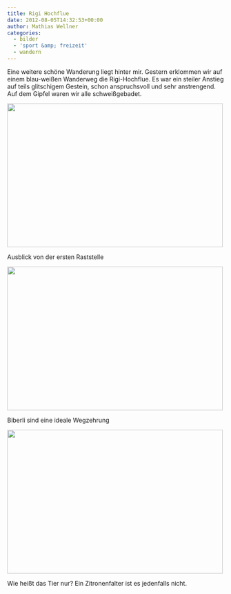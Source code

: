 ```yaml
---
title: Rigi Hochflue
date: 2012-08-05T14:32:53+00:00
author: Mathias Wellner
categories:
  - bilder
  - 'sport &amp; freizeit'
  - wandern
---
```

Eine weitere schöne Wanderung liegt hinter mir. Gestern erklommen wir auf einem blau-weißen Wanderweg die Rigi-Hochflue. Es war ein steiler Anstieg auf teils glitschigem Gestein, schon anspruchsvoll und sehr anstrengend. Auf dem Gipfel waren wir alle schweißgebadet. 

<div style="width: 510px" class="wp-caption aligncenter">
  <img src="https://lh3.googleusercontent.com/-_jX_XnEOfyw/UB5hBROTKKI/AAAAAAAAAeA/5q6XwXAcsI8/s800/MW_20120804_2960.jpg" width="500" height="333" />
  
  <p class="wp-caption-text">
    Ausblick von der ersten Raststelle<br />
  </p>
</div>

<div style="width: 510px" class="wp-caption aligncenter">
  <img src="https://lh4.googleusercontent.com/-GeVGZdJppAA/UB5hCNxlfRI/AAAAAAAAAeE/9B5NmyJZRgo/s800/MW_20120804_2966.jpg" width="500" height="333" />
  
  <p class="wp-caption-text">
    Biberli sind eine ideale Wegzehrung<br />
  </p>
</div>

<div style="width: 510px" class="wp-caption aligncenter">
  <img src="https://lh3.googleusercontent.com/-NoJNdNPEocM/UB5hCXQjV0I/AAAAAAAAAeQ/DvCOLj0AcUw/s800/MW_20120804_2972.jpg" width="500" height="333" />
  
  <p class="wp-caption-text">
    Wie heißt das Tier nur? Ein Zitronenfalter ist es jedenfalls nicht.<br />
  </p>
</div>